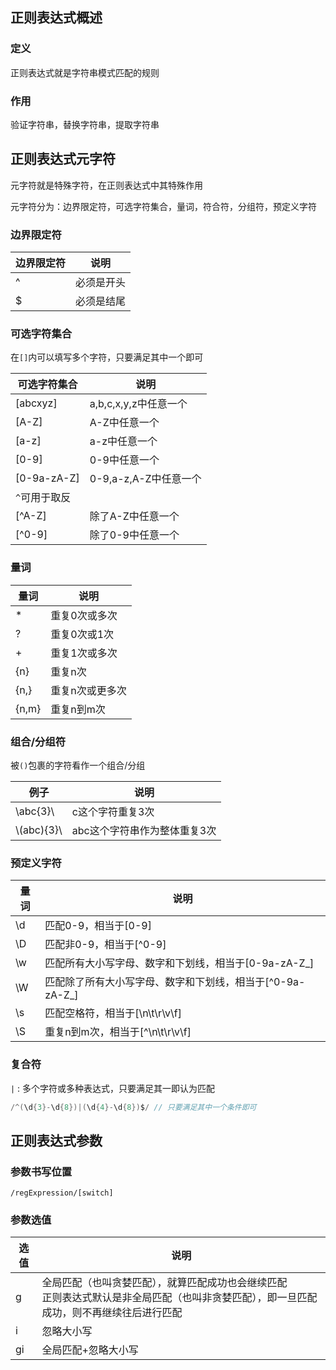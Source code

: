 ## 正则表达式概述

### 定义

正则表达式就是字符串模式匹配的规则

### 作用

验证字符串，替换字符串，提取字符串



## 正则表达式元字符

元字符就是特殊字符，在正则表达式中其特殊作用

元字符分为：边界限定符，可选字符集合，量词，符合符，分组符，预定义字符

### 边界限定符

| 边界限定符 | 说明       |
| ---------- | ---------- |
| ^          | 必须是开头 |
| $          | 必须是结尾 |

### 可选字符集合

在`[]`内可以填写多个字符，只要满足其中一个即可

| 可选字符集合  | 说明                  |
| ------------- | --------------------- |
| [abcxyz]      | a,b,c,x,y,z中任意一个 |
| [A-Z]         | A-Z中任意一个         |
| [a-z]         | a-z中任意一个         |
| [0-9]         | 0-9中任意一个         |
| [0-9a-zA-Z]   | 0-9,a-z,A-Z中任意一个 |
| `^`可用于取反 |                       |
| [^A-Z]        | 除了A-Z中任意一个     |
| [^0-9]        | 除了0-9中任意一个     |

### 量词
| 量词  | 说明            |
| ----- | --------------- |
| *     | 重复0次或多次   |
| ?     | 重复0次或1次    |
| +     | 重复1次或多次   |
| {n}   | 重复n次         |
| {n,}  | 重复n次或更多次 |
| {n,m} | 重复n到m次      |

### 组合/分组符
被`()`包裹的字符看作一个组合/分组

| 例子        | 说明                         |
| ----------- | ---------------------------- |
| \abc{3}\    | c这个字符重复3次             |
| \\(abc){3}\ | abc这个字符串作为整体重复3次 |

### 预定义字符

| 量词 | 说明                                                       |
| ---- | ---------------------------------------------------------- |
| \d   | 匹配0-9，相当于[0-9]                                       |
| \D   | 匹配非0-9，相当于\[^0-9]                                   |
| \w   | 匹配所有大小写字母、数字和下划线，相当于[0-9a-zA-Z_]       |
| \W   | 匹配除了所有大小写字母、数字和下划线，相当于\[^0-9a-zA-Z_] |
| \s   | 匹配空格符，相当于[\n\t\r\v\f]                             |
| \S   | 重复n到m次，相当于\[^\n\t\r\v\f]                           |

### 复合符

`|` : 多个字符或多种表达式，只要满足其一即认为匹配

```go
/^(\d{3}-\d{8})|(\d{4}-\d{8})$/ // 只要满足其中一个条件即可
```



## 正则表达式参数

### 参数书写位置
```shell
/regExpression/[switch]
```

### 参数选值

| 选值 | 说明                                                         |
| ---- | ------------------------------------------------------------ |
| g    | 全局匹配（也叫贪婪匹配），就算匹配成功也会继续匹配<br />正则表达式默认是非全局匹配（也叫非贪婪匹配），即一旦匹配成功，则不再继续往后进行匹配 |
| i    | 忽略大小写                                                   |
| gi   | 全局匹配+忽略大小写                                          |

